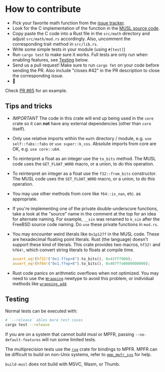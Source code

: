 # How to contribute

- Pick your favorite math function from the [issue tracker].
- Look for the C implementation of the function in the [MUSL source code][src].
- Copy paste the C code into a Rust file in the `src/math` directory and adjust
  `src/math/mod.rs` accordingly. Also, uncomment the corresponding trait method
  in `src/lib.rs`.
- Write some simple tests in your module (using `#[test]`)
- Run `cargo test` to make sure it works. Full tests are only run when enabling
  features, see [Testing](#testing) below.
- Send us a pull request! Make sure to run `cargo fmt` on your code before
  sending the PR. Also include "closes #42" in the PR description to close the
  corresponding issue.
- :tada:

[issue tracker]: https://github.com/rust-lang/libm/issues
[src]: https://git.musl-libc.org/cgit/musl/tree/src/math
[`src/math/truncf.rs`]: https://github.com/rust-lang/libm/blob/master/src/math/truncf.rs

Check [PR #65] for an example.

[PR #65]: https://github.com/rust-lang/libm/pull/65

## Tips and tricks

- *IMPORTANT* The code in this crate will end up being used in the `core` crate so it can **not**
  have any external dependencies (other than `core` itself).

- Only use relative imports within the `math` directory / module, e.g. `use self::fabs::fabs` or
`use super::k_cos`. Absolute imports from core are OK, e.g. `use core::u64`.

- To reinterpret a float as an integer use the `to_bits` method. The MUSL code uses the
  `GET_FLOAT_WORD` macro, or a union, to do this operation.

- To reinterpret an integer as a float use the `f32::from_bits` constructor. The MUSL code uses the
  `SET_FLOAT_WORD` macro, or a union, to do this operation.

- You may use other methods from core like `f64::is_nan`, etc. as appropriate.

- If you're implementing one of the private double-underscore functions, take a look at the
  "source" name in the comment at the top for an idea for alternate naming. For example, `__sin`
  was renamed to `k_sin` after the FreeBSD source code naming. Do `use` these private functions in
  `mod.rs`.

- You may encounter weird literals like `0x1p127f` in the MUSL code. These are hexadecimal floating
  point literals. Rust (the language) doesn't support these kind of literals. This crate provides
  two macros, `hf32!` and `hf64!`, which convert string literals to floats at compile time.

  ```rust
  assert_eq!(hf32!("0x1.ffep+8").to_bits(), 0x43fff000);
  assert_eq!(hf64!("0x1.ffep+8").to_bits(), 0x407ffe0000000000);
  ```

- Rust code panics on arithmetic overflows when not optimized. You may need to use the [`Wrapping`]
  newtype to avoid this problem, or individual methods like [`wrapping_add`].

[`Wrapping`]: https://doc.rust-lang.org/std/num/struct.Wrapping.html
[`wrapping_add`]: https://doc.rust-lang.org/std/primitive.u32.html#method.wrapping_add

## Testing

Normal tests can be executed with:

```sh
# `--release` ables more test cases
cargo test --release
```

If you are on a system that cannot build musl or MPFR, passing
`--no-default-features` will run some limited tests.

The multiprecision tests use the [`rug`] crate for bindings to MPFR. MPFR can
be difficult to build on non-Unix systems, refer to [`gmp_mpfr_sys`] for help.

`build-musl` does not build with MSVC, Wasm, or Thumb.

[`rug`]: https://docs.rs/rug/latest/rug/
[`gmp_mpfr_sys`]: https://docs.rs/gmp-mpfr-sys/1.6.4/gmp_mpfr_sys/
